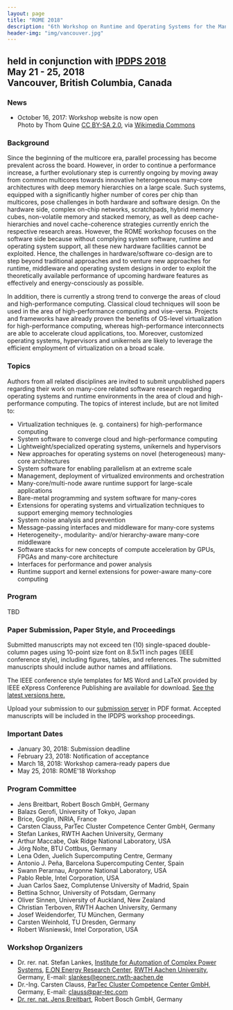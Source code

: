```yaml
---
layout: page
title: "ROME 2018"
description: "6th Workshop on Runtime and Operating Systems for the Many-core Era"
header-img: "img/vancouver.jpg"
---
```


## held in conjunction with [IPDPS 2018](http://www.ipdps.org)<br> May 21 - 25, 2018<br>Vancouver, British Columbia, Canada

### News

* October 16, 2017: Workshop website is now open<br>Photo by Thom Quine [CC BY-SA 2.0](http://creativecommons.org/licenses/by-sa/2.0), via [Wikimedia Commons](https://commons.wikimedia.org/wiki/File:Vancouver_horizon_oct15.jpg)

### Background

Since the beginning of the multicore era, parallel processing has become prevalent across the board. However, in order to continue a performance increase, a further evolutionary step is currently ongoing by moving away from common multicores towards innovative heterogeneous many-core architectures with deep memory hierarchies on a large scale. Such systems, equipped with a significantly higher number of cores per chip than multicores, pose challenges in both hardware and software design. On the hardware side, complex on-chip networks, scratchpads, hybrid memory cubes, non-volatile memory and stacked memory, as well as deep cache-hierarchies and novel cache-coherence strategies currently enrich the respective research areas. However, the ROME workshop focuses on the software side because without complying system software, runtime and operating system support, all these new hardware facilities cannot be exploited. Hence, the challenges in hardware/software co-design are to step beyond traditional approaches and to venture new approaches for runtime, middleware and operating system designs in order to exploit the theoretically available performance of upcoming hardware features as effectively and energy-consciously as possible.

In addition, there is currently a strong trend to converge the areas of cloud and high-performance computing. Classical cloud techniques will soon be used in the area of high-performance computing and vise-versa. Projects and frameworks have already proven the benefits of OS-level virtualization for high-performance computing, whereas high-performance interconnects are able to accelerate cloud applications, too. Moreover, customized operating systems, hypervisors and unikernels are likely to leverage the efficient employment of virtualization on a broad scale.

### Topics

Authors from all related disciplines are invited to submit unpublished papers regarding their work on many-core related software research regarding operating systems and runtime environments in the area of cloud and high-performance computing. The topics of interest include, but are not limited to:

* Virtualization techniques (e. g. containers) for high-performance computing
* System software to converge cloud and high-performance computing
* Lightweight/specialized operating systems, unikernels and hypervisors
* New approaches for operating systems on novel (heterogeneous) many-core architectures
* System software for enabling parallelism at an extreme scale
* Management, deployment of virtualized environments and orchestration
* Many-core/multi-node aware runtime support for large-scale applications
* Bare-metal programming and system software for many-cores
* Extensions for operating systems and virtualization techniques to support emerging memory technologies
* System noise analysis and prevention
* Message-passing interfaces and middleware for many-core systems
* Heterogeneity-, modularity- and/or hierarchy-aware many-core middleware
* Software stacks for new concepts of compute acceleration by GPUs, FPGAs and many-core architecture
* Interfaces for performance and power analysis
* Runtime support and kernel extensions for power-aware many-core computing

### Program

TBD

### Paper Submission, Paper Style, and Proceedings

Submitted manuscripts may not exceed ten (10) single-spaced double-column pages using 10-point size font on 8.5x11 inch pages (IEEE conference style), including figures, tables, and references. The submitted manuscripts should include author names and affiliations.

The IEEE conference style templates for MS Word and LaTeX provided by IEEE eXpress Conference Publishing are available for download. [See the latest versions here.](https://www.ieee.org/conferences_events/conferences/publishing/templates.html)

Upload your submission to our [submission server](https://easychair.org/conferences/?conf=rome2018) in PDF format. Accepted manuscripts will be included in the IPDPS workshop proceedings.

### Important Dates

* January 30, 2018: Submission deadline
* February 23, 2018: Notification of acceptance
* March 18, 2018: Workshop camera-ready papers due
* May 25, 2018: ROME'18 Workshop

### Program Committee

* Jens Breitbart, Robert Bosch GmbH, Germany
* Balazs Gerofi, University of Tokyo, Japan
* Brice, Goglin, INRIA, France
* Carsten Clauss, ParTec Cluster Competence Center GmbH, Germany
* Stefan Lankes, RWTH Aachen University, Germany
* Arthur Maccabe, Oak Ridge National Laboratory, USA
* Jörg Nolte, BTU Cottbus, Germany
* Lena Oden, Juelich Supercomputing Centre, Germany
* Antonio J. Peña, Barcelona Supercomputing Center, Spain
* Swann Perarnau, Argonne National Laboratory, USA
* Pablo Reble, Intel Corporation, USA
* Juan Carlos Saez, Complutense University of Madrid, Spain
* Bettina Schnor, University of Potsdam, Germany
* Oliver Sinnen, University of Auckland, New Zealand
* Christian Terboven, RWTH Aachen University, Germany
* Josef Weidendorfer, TU München, Germany
* Carsten Weinhold, TU Dresden, Germany
* Robert Wisniewski, Intel Corporation, USA

### Workshop Organizers

* Dr. rer. nat. Stefan Lankes, [Institute for Automation of Complex Power Systems](http://www.acs.eonerc.rwth-aachen.de/), [E.ON Energy Research Center](http://www.eonerc.rwth-aachen.de/), [RWTH Aachen University](http://www.rwth-aachen.de/), Germany, E-mail: <slankes@eonerc.rwth-aachen.de>
* Dr.-Ing. Carsten Clauss, [ParTec Cluster Competence Center GmbH](http://www.par-tec.com/), Germany, E-mail: <clauss@par-tec.com>
* [Dr. rer. nat. Jens Breitbart](http://www.jensbreitbart.de/), Robert Bosch GmbH, Germany
